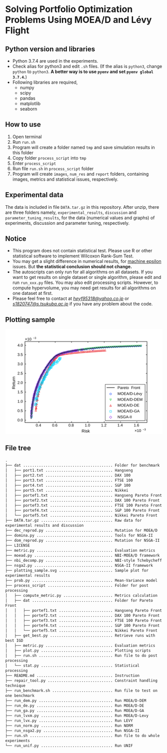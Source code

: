 # Solving Portfolio Optimization Problems Using MOEA/D and Lévy Flight

## Python version and libraries

- Python 3.7.4 are used in the experiments.
- Check alias for python3 and edit ```.sh``` files. (If the alias is ```python3```, change ```python``` to ```python3```. **A better way is to use ```pyenv``` and set ```pyenv global 3.7.4```.**)
- Following libraries are required,
  + numpy
  + scipy
  + pandas
  + matplotlib
  + seaborn

## How to use

1. Open terminal
2. Run ```run.sh```
3. Program will create a folder named ```tmp``` and save simulation results in this folder
4. Copy folder ```process_script``` into ```tmp```
5. Enter ```process_script```
6. Run file ```run.sh``` in ```process_script``` folder
7. Program will create ```images```, ```num_res``` and ```report``` folders, containing images, metrics and statistical issues, respectively.

## Experimental data

The data is included in file ```DATA.tar.gz``` in this repository. After unzip, there are three folders namely, ```experimental_results```, ```discussion``` and ```parameter_tuning_results```, for the data (numerical values and graphs) of experiments, discussion and parameter tuning, respectively.

## Notice

- This program does not contain statistical test. Please use R or other statistical software to implement Wilcoxon Rank-Sum Test.
- You may get a slight difference in numerical results, for [machine epsilon](https://en.wikipedia.org/wiki/Machine_epsilon) issues. But **the statistical conclusion should not change.**
- The autoscripts can only run for all algorithms on all datasets. If you want to get results on single dataset or single algorithm, please edit and run ```run_xxx.py``` files. You may also edit processing scripts. However, to compute hypervolume, you may need get results for all algorithms on one dataset at first.
- Please feel free to contact at *heyf95318@yahoo.co.jp* or *s1820747@s.tsukuba.ac.jp* if you have any problem about the code.

## Plotting sample

![Final population of five algorithms on Nikkei](./plotting_sample.svg)

## File tree

```
.
├── dat ........................................ Folder for benchmark
│   ├── port1.txt .............................. Hangseng
│   ├── port2.txt .............................. DAX 100
│   ├── port3.txt .............................. FTSE 100
│   ├── port4.txt .............................. S&P 100
│   ├── port5.txt .............................. Nikkei
│   ├── portef1.txt ............................ Hangseng Pareto Front
│   ├── portef2.txt ............................ DAX 100 Pareto Front
│   ├── portef3.txt ............................ FTSE 100 Pareto Front
│   ├── portef4.txt ............................ S&P 100 Pareto Front
│   └── portef5.txt ............................ Nikkei Pareto Front
├── DATA.tar.gz ................................ Raw data for experimental results and discussion
├── dec_reprod.py .............................. Mutation for MOEA/D
├── domina.py .................................. Tools for NSGA-II
├── dom_reprod.py .............................. Mutation for NSGA-II
├── LICENSE
├── metric.py .................................. Evaluation metrics
├── moead.py ................................... NBI-MOEA/D framework
├── nbi_decomp.py .............................. NBI-style Tchebycheff
├── nsga2.py ................................... NSGA-II framework
├── plotting_sample.svg ........................ Sample plot for experimental results
├── prob.py .................................... Mean-Variance model
├── process_script ............................. Folder for post processing
│   ├── compute_metric.py ...................... Metrics calculation
│   ├── dat .................................... Folder for Pareto Front
│   │   ├── portef1.txt ........................ Hangseng Pareto Front
│   │   ├── portef2.txt ........................ DAX 100 Pareto Front
│   │   ├── portef3.txt ........................ FTSE 100 Pareto Front
│   │   ├── portef4.txt ........................ S&P 100 Pareto Front
│   │   └── portef5.txt ........................ Nikkei Pareto Front
│   ├── get_best.py ............................ Retrieve runs with best IGD
│   ├── metric.py .............................. Evaluation metrics
│   ├── plot.py ................................ Plotting scripts
│   ├── run.sh ................................. Run file to do post processing
│   └── stat.py ................................ Statistical processing
├── README.md .................................. Instruction
├── repair_tool.py ............................. Constraint handling technique
├── run_benchmark.sh ........................... Run file to test on one benchmark
├── run_dem.py ................................. Run MOEA/D-DEM
├── run_de.py .................................. Run MOEA/D-DE
├── run_ga.py .................................. Run MOEA/D-GA
├── run_lvxm.py ................................ Run MOEA/D-Levy
├── run_lvx.py ................................. Run LEVY
├── run_norm.py ................................ Run NORM
├── run_nsga2.py ............................... Run NSGA-II
├── run.sh ..................................... Run file to do whole experiments
└── run_unif.py ................................ Run UNIF
```

